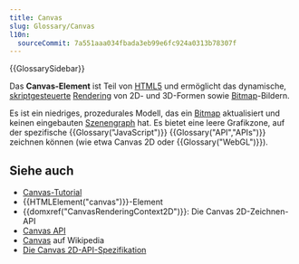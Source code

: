 ```yaml
---
title: Canvas
slug: Glossary/Canvas
l10n:
  sourceCommit: 7a551aaa034fbada3eb99e6fc924a0313b78307f
---
```


{{GlossarySidebar}}

Das **Canvas-Element** ist Teil von [HTML5](https://en.wikipedia.org/wiki/HTML5) und ermöglicht das dynamische, [skriptgesteuerte](https://en.wikipedia.org/wiki/Scripting_language) [Rendering](<https://en.wikipedia.org/wiki/Rendering_(computer_graphics)>) von 2D- und 3D-Formen sowie [Bitmap](https://en.wikipedia.org/wiki/Bitmap)-Bildern.

Es ist ein niedriges, prozedurales Modell, das ein [Bitmap](https://en.wikipedia.org/wiki/Bitmap) aktualisiert und keinen eingebauten [Szenengraph](https://en.wikipedia.org/wiki/Scene_graph) hat. Es bietet eine leere Grafikzone, auf der spezifische {{Glossary("JavaScript")}} {{Glossary("API","APIs")}} zeichnen können (wie etwa Canvas 2D oder {{Glossary("WebGL")}}).

## Siehe auch

- [Canvas-Tutorial](/de/docs/Web/API/Canvas_API/Tutorial)
- {{HTMLElement("canvas")}}-Element
- {{domxref("CanvasRenderingContext2D")}}: Die Canvas 2D-Zeichnen-API
- [Canvas API](/de/docs/Web/API/Canvas_API)
- [Canvas](https://en.wikipedia.org/wiki/Canvas_element) auf Wikipedia
- [Die Canvas 2D-API-Spezifikation](https://html.spec.whatwg.org/multipage/)
